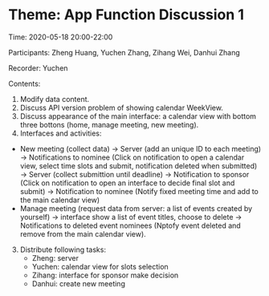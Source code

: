 # Theme: App Function Discussion 1

Time: 2020-05-18 20:00-22:00

Participants: Zheng Huang, Yuchen Zhang, Zihang Wei, Danhui Zhang

Recorder: Yuchen

Contents:
1. Modify data content.
2. Discuss API version problem of showing calendar WeekView.
3. Discuss appearance of the main interface: a calendar view with bottom three bottons (home, manage meeting, new meeting).
4. Interfaces and activities:
- New meeting (collect data) → Server (add an unique ID to each meeting)
  → Notifications to nominee (Click on notification to open a calendar view, select time slots and submit, notification deleted when submitted)
  → Server (collect submittion until deadline)
  → Notification to sponsor (Click on notification to open an interface to decide final slot and submit)
  → Notification to nominee (Notify fixed meeting time and add to the main calendar view)
- Manage meeting (request data from server: a list of events created by yourself) 
  → interface show a list of event titles, choose to delete
  → Notifications to deleted event nominees (Nptofy event deleted and remove from the main calendar view).
3. Distribute following tasks:
   - Zheng: server
   - Yuchen: calendar view for slots selection
   - Zihang: interface for sponsor make decision
   - Danhui: create new meeting